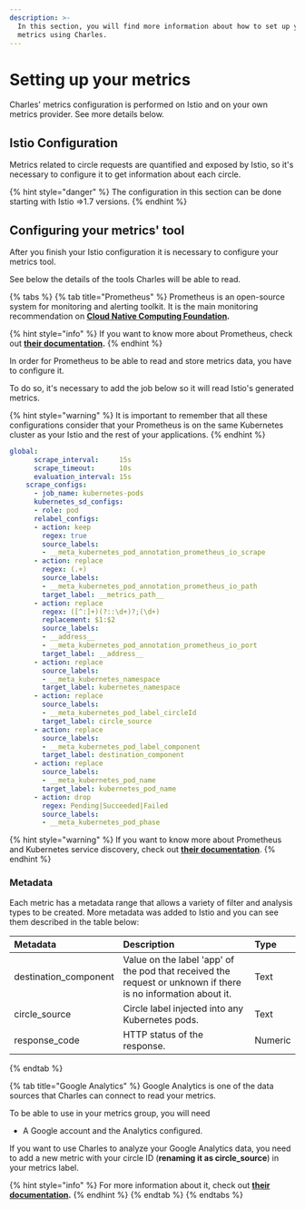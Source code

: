 ```yaml
---
description: >-
  In this section, you will find more information about how to set up your
  metrics using Charles.
---
```


# Setting up your metrics

Charles' metrics configuration is performed on Istio and on your own metrics provider. See more details below. 

## Istio Configuration

Metrics related to circle requests are quantified and exposed by Istio, so it's necessary to configure it to get information about each circle.

{% hint style="danger" %}
The configuration in this section can be done starting with Istio =&gt;1.7 versions. 
{% endhint %}

## Configuring your metrics' tool

After you finish your Istio configuration it is necessary to configure your metrics tool.

See below the details of the tools Charles will be able to read.

{% tabs %}
{% tab title="Prometheus" %}
Prometheus is an open-source system for monitoring and alerting toolkit. It is the main monitoring recommendation on [**Cloud Native Computing Foundation**](https://cncf.io/)**.**

{% hint style="info" %}
If you want to know more about Prometheus, check out [**their documentation**](https://prometheus.io/)**.**
{% endhint %}

In order for Prometheus to be able to read and store metrics data, you have to configure it.

To do so, it's necessary to add the job below so it will read Istio's generated metrics.

{% hint style="warning" %}
It is important to remember that all these configurations consider that your Prometheus is on the same Kubernetes cluster as your Istio and the rest of your applications.
{% endhint %}

```yaml
global:
      scrape_interval:     15s
      scrape_timeout:      10s
      evaluation_interval: 15s
    scrape_configs:
      - job_name: kubernetes-pods
      kubernetes_sd_configs:
      - role: pod
      relabel_configs:
      - action: keep
        regex: true
        source_labels:
        - __meta_kubernetes_pod_annotation_prometheus_io_scrape
      - action: replace
        regex: (.+)
        source_labels:
        - __meta_kubernetes_pod_annotation_prometheus_io_path
        target_label: __metrics_path__
      - action: replace
        regex: ([^:]+)(?::\d+)?;(\d+)
        replacement: $1:$2
        source_labels:
        - __address__
        - __meta_kubernetes_pod_annotation_prometheus_io_port
        target_label: __address__      
      - action: replace
        source_labels:
        - __meta_kubernetes_namespace
        target_label: kubernetes_namespace
      - action: replace
        source_labels:
        - __meta_kubernetes_pod_label_circleId
        target_label: circle_source
      - action: replace
        source_labels:
        - __meta_kubernetes_pod_label_component
        target_label: destination_component      
      - action: replace
        source_labels:
        - __meta_kubernetes_pod_name
        target_label: kubernetes_pod_name
      - action: drop
        regex: Pending|Succeeded|Failed
        source_labels:
        - __meta_kubernetes_pod_phase

```

{% hint style="warning" %}
If you want to know more about Prometheus and Kubernetes service discovery,  check out [**their documentation**](https://prometheus.io/docs/prometheus/latest/configuration/configuration/#kubernetes_sd_config).
{% endhint %}

### Metadata

‌Each metric has a metadata range that allows a variety of filter and analysis types to be created. More metadata was added to Istio and you can see them described in the table below:

| Metadata | Description | Type |
| :--- | :--- | :--- |
| destination\_component | Value on the label 'app' of the pod that received the request or unknown if there is no information about it. | Text |
| circle\_source | Circle label injected into any Kubernetes pods. | Text |
| response\_code | HTTP status of the response. | Numeric |
{% endtab %}

{% tab title="Google Analytics" %}
Google Analytics is one of the data sources that Charles can connect to read your metrics. 

To be able to use in your metrics group, you will need

* A Google account and the Analytics configured.

If you want to use Charles to analyze your Google Analytics data, you need to add a new metric with your circle ID \(**renaming it as circle\_source**\) in your metrics label.

{% hint style="info" %}
For more information about it, check out [**their documentation**](https://developers.google.com/analytics/devguides/reporting/core/v4)**.**
{% endhint %}
{% endtab %}
{% endtabs %}

